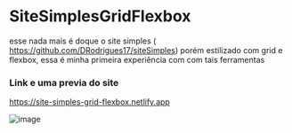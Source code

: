 # SiteSimplesGridFlexbox

esse nada mais é doque o site simples ( https://github.com/DRodrigues17/siteSimples) 
 porém estilizado com grid e flexbox, essa é minha primeira experiência com com tais ferramentas
 
 ### Link e uma previa do site
 
 https://site-simples-grid-flexbox.netlify.app
 
 ![image](https://user-images.githubusercontent.com/91800053/187706451-ec9fb076-0344-42ea-9d56-17ad5e3347a8.png)
